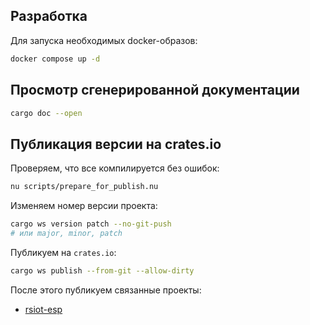 ## Разработка

Для запуска необходимых docker-образов:

```bash
docker compose up -d
```

## Просмотр сгенерированной документации

```bash
cargo doc --open
```

## Публикация версии на crates.io

Проверяем, что все компилируется без ошибок:

```bash
nu scripts/prepare_for_publish.nu
```

Изменяем номер версии проекта:

```bash
cargo ws version patch --no-git-push
# или major, minor, patch
```

Публикуем на `crates.io`:

```bash
cargo ws publish --from-git --allow-dirty
```

После этого публикуем связанные проекты:

- [rsiot-esp](../rsiot-esp/README.md)

